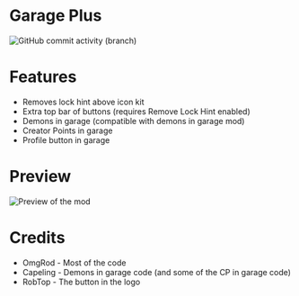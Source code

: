 # Garage Plus

![GitHub commit activity (branch)](https://img.shields.io/github/commit-activity/w/OmgRod/Garage-Plus/main)

# Features

- <cy>Removes lock hint</c> above icon kit
- <cg>Extra top bar</c> of buttons (requires Remove Lock Hint enabled)
- <cr>Demons</c> in garage (compatible with demons in garage mod)
- <cp>Creator Points</c> in garage
- <cj>Profile button</c> in garage

# Preview

![Preview of the mod](omgrod.garage_plus/modprev.png)

# Credits

- OmgRod - Most of the code
- Capeling - Demons in garage code (and some of the CP in garage code)
- RobTop - The button in the logo
